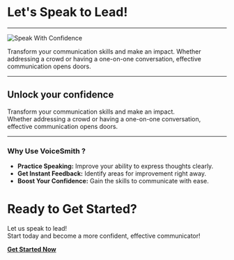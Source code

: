 <!-- Theme:Classic, ImgAlign:Left Widget:NAVI-->
# Let's Speak to Lead!

---

![Speak With Confidence](https://github.com/user-attachments/assets/37c4a00d-1e00-43ac-8cd6-65507442dfc8)

Transform your communication skills and make an impact.
Whether addressing a crowd or having a one-on-one conversation, effective communication opens doors.

---

## Unlock your confidence
Transform your communication skills and make an impact.  
Whether addressing a crowd or having a one-on-one conversation, effective communication opens doors.

---

### Why Use VoiceSmith ?

- **Practice Speaking:** Improve your ability to express thoughts clearly.
- **Get Instant Feedback:** Identify areas for improvement right away.
- **Boost Your Confidence:** Gain the skills to communicate with ease.

# Ready to Get Started?
Let us speak to lead!  
Start today and become a more confident, effective communicator!

[**Get Started Now**](/voicesmith/contacts)
